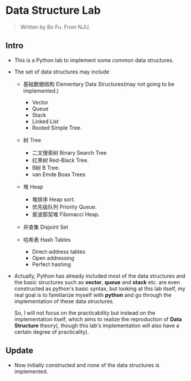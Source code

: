 # Data Structure Lab

> Written by Bo Fu. From NJU.

## Intro

- This is a Python lab to implement some common data structures.

- The set of data structures may include

  - 基础数据结构 Elementary Data Structures(may not going to be implemented.)
    - Vector
    - Queue
    - Stack
    - Linked List
    - Rooted Simple Tree.

  - 树 Tree
    - 二叉搜索树 Binary Search Tree
    - 红黑树 Red-Black Tree.
    - B树 B Tree.
    - van Emde Boas Trees
  - 堆 Heap
    - 堆排序 Heap sort.
    - 优先级队列 Priority Queue.
    - 斐波那契堆 Fibonacci Heap.
  - 并查集 Disjoint Set
  - 哈希表 Hash Tables
    - Direct-address tables
    - Open addressing
    - Perfect hashing

- Actually, Python has already included most of the data structures and the basic structures such as **vector**, **queue** and **stack** etc. are even constructed as python's basic syntax, but looking at this lab itself, my real goal is to familiarize myself with **python** and go through the implementation of these data structures.

  So, I will not focus on the practicability but instead on the implementation itself, which aims to realize the reproduction of **Data Structure** theory(, though this lab's implementation will also have a certain degree of practicality).

## Update

- Now initially constructed and none of the data structures is implemented.